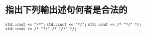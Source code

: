 # 指出下列輸出述句何者是合法的

`std::cout << "/*";`
`std::cout << "*/";`
`std::cout << /* "*/" */;`
`std::cout << /* "*/" /* "/*" */;`